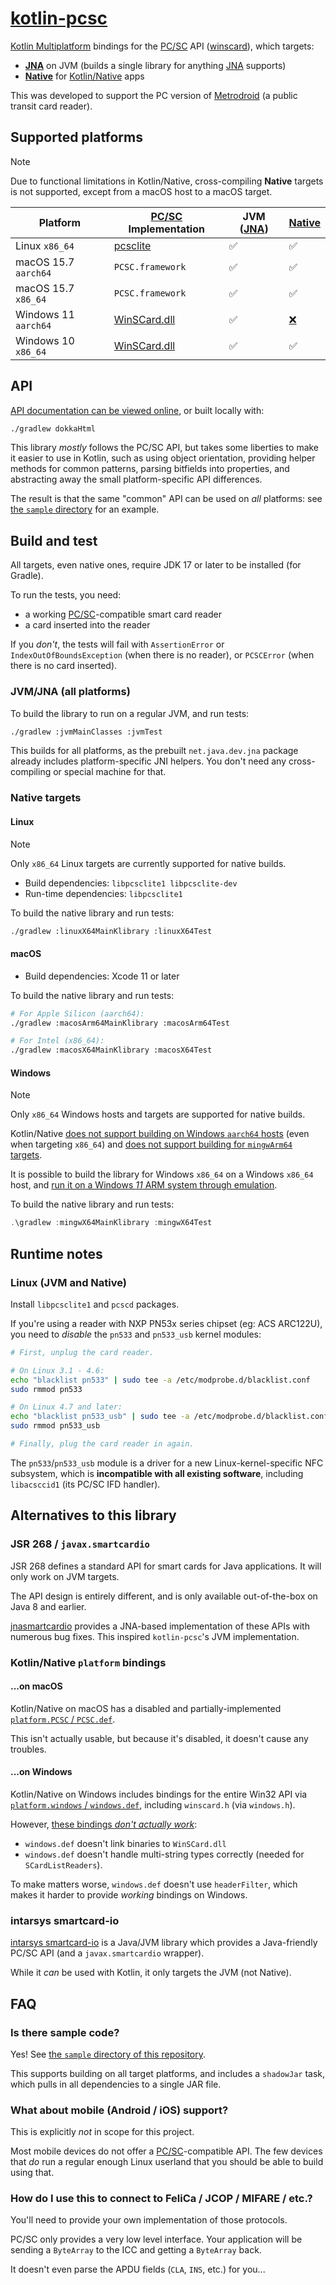 # [kotlin-pcsc][]

[Kotlin Multiplatform][multi] bindings for the [PC/SC][] API ([winscard][]),
which targets:

* **[JNA][]** on JVM (builds a single library for anything [JNA][] supports)
* **[Native][]** for [Kotlin/Native][native] apps

This was developed to support the PC version of [Metrodroid][] (a public transit
card reader).

## Supported platforms

> [!NOTE]
> Due to functional limitations in Kotlin/Native, cross-compiling **Native**
> targets is not supported, except from a macOS host to a macOS target.

Platform             | [PC/SC][] Implementation | JVM ([JNA][]) | [Native][]
-------------------- | ------------------------ | ------------- | ----------
Linux `x86_64`       | [pcsclite][]             | ✅            | ✅
macOS 15.7 `aarch64` | `PCSC.framework`         | ✅            | ✅
macOS 15.7 `x86_64`  | `PCSC.framework`         | ✅            | ✅
Windows 11 `aarch64` | [WinSCard.dll][winscard] | ✅            | [❌](#windows)
Windows 10 `x86_64`  | [WinSCard.dll][winscard] | ✅            | ✅

## API

[API documentation can be viewed online][api-docs], or built locally with:

```sh
./gradlew dokkaHtml
```

This library _mostly_ follows the PC/SC API, but takes some liberties to make it
easier to use in Kotlin, such as using object orientation, providing helper
methods for common patterns, parsing bitfields into properties, and abstracting
away the small platform-specific API differences.

The result is that the same "common" API can be used on _all_ platforms: see
[the `sample` directory](./sample/) for an example.

## Build and test

All targets, even native ones, require JDK 17 or later to be installed (for Gradle).

To run the tests, you need:

* a working [PC/SC][]-compatible smart card reader
* a card inserted into the reader

If you _don't_, the tests will fail with `AssertionError` or
`IndexOutOfBoundsException` (when there is no reader), or `PCSCError` (when
there is no card inserted).

### JVM/JNA (all platforms)

To build the library to run on a regular JVM, and run tests:

```sh
./gradlew :jvmMainClasses :jvmTest
```

This builds for all platforms, as the prebuilt `net.java.dev.jna` package already includes
platform-specific JNI helpers. You don't need any cross-compiling or special machine for that.

### Native targets

#### Linux

> [!NOTE]
> Only `x86_64` Linux targets are currently supported for native builds.

* Build dependencies: `libpcsclite1 libpcsclite-dev`
* Run-time dependencies: `libpcsclite1`

To build the native library and run tests:

```sh
./gradlew :linuxX64MainKlibrary :linuxX64Test
```

#### macOS

* Build dependencies: Xcode 11 or later

To build the native library and run tests:

```sh
# For Apple Silicon (aarch64):
./gradlew :macosArm64MainKlibrary :macosArm64Test

# For Intel (x86_64):
./gradlew :macosX64MainKlibrary :macosX64Test
```

#### Windows

> [!NOTE]
> Only `x86_64` Windows hosts and targets are supported for native builds.
>
> Kotlin/Native
> [does not support building on Windows `aarch64` hosts][kotlin-win-aarch64-host]
> (even when targeting `x86_64`) and
> [does not support building for `mingwArm64` targets][kotlin-win-aarch64-target].
>
> It is possible to build the library for Windows `x86_64` on a Windows `x86_64`
> host, and [run it on a Windows _11_ ARM system through emulation][win-emu].

To build the native library and run tests:

```powershell
.\gradlew :mingwX64MainKlibrary :mingwX64Test
```

[kotlin-win-aarch64-host]: https://youtrack.jetbrains.com/issue/KT-48420/
[kotlin-win-aarch64-target]: https://youtrack.jetbrains.com/issue/KT-68504/
[win-emu]: https://learn.microsoft.com/en-us/windows/arm/apps-on-arm-x86-emulation

## Runtime notes

### Linux (JVM and Native)

Install `libpcsclite1` and `pcscd` packages.

If you're using a reader with NXP PN53x series chipset (eg: ACS ARC122U), you
need to _disable_ the `pn533` and `pn533_usb` kernel modules:

```sh
# First, unplug the card reader.

# On Linux 3.1 - 4.6:
echo "blacklist pn533" | sudo tee -a /etc/modprobe.d/blacklist.conf
sudo rmmod pn533

# On Linux 4.7 and later:
echo "blacklist pn533_usb" | sudo tee -a /etc/modprobe.d/blacklist.conf
sudo rmmod pn533_usb

# Finally, plug the card reader in again.
```

The `pn533`/`pn533_usb` module is a driver for a new Linux-kernel-specific NFC
subsystem, which is **incompatible with all existing software**, including
`libacsccid1` (its PC/SC IFD handler).

## Alternatives to this library

### JSR 268 / `javax.smartcardio`

JSR 268 defines a standard API for smart cards for Java applications. It will
only work on JVM targets.

The API design is entirely different, and is only available out-of-the-box on
Java 8 and earlier.

[jnasmartcardio][] provides a JNA-based implementation of these APIs with
numerous bug fixes. This inspired `kotlin-pcsc`'s JVM implementation.

### Kotlin/Native `platform` bindings

#### ...on macOS

Kotlin/Native on macOS has a disabled and partially-implemented
[`platform.PCSC` / `PCSC.def`][mac-pcsc.def].

This isn't actually usable, but because it's disabled, it doesn't cause any
troubles.

#### ...on Windows

Kotlin/Native on Windows includes bindings for the entire Win32 API
via [`platform.windows` / `windows.def`][windows.def], including `winscard.h`
(via `windows.h`).

However, [these bindings _don't actually work_][windows-kotlin-broken]:

* `windows.def` doesn't link binaries to `WinSCard.dll`
* `windows.def` doesn't handle multi-string types correctly (needed for
  `SCardListReaders`).

To make matters worse, `windows.def` doesn't use `headerFilter`, which makes it
harder to provide _working_ bindings on Windows.

### intarsys smartcard-io

[intarsys smartcard-io][intarsys] is a Java/JVM library which provides a
Java-friendly PC/SC API (and a `javax.smartcardio` wrapper).

While it _can_ be used with Kotlin, it only targets the JVM (not Native).

## FAQ

### Is there sample code?

Yes!  See [the `sample` directory of this repository](./sample/).

This supports building on all target platforms, and includes a `shadowJar` task,
which pulls in all dependencies to a single JAR file.

### What about mobile (Android / iOS) support?

This is explicitly _not_ in scope for this project.

Most mobile devices do not offer a [PC/SC][]-compatible API. The few devices
that _do_ run a regular enough Linux userland that you should be able to build
using that.

### How do I use this to connect to FeliCa / JCOP / MIFARE / etc.?

You'll need to provide your own implementation of those protocols.

PC/SC only provides a very low level interface. Your application will be sending
a `ByteArray` to the ICC and getting a `ByteArray` back.

It doesn't even parse the APDU fields (`CLA`, `INS`, etc.) for you...

[api-docs]: https://micolous.github.io/kotlin-pcsc/index.html
[intarsys]: https://github.com/intarsys/smartcard-io
[JNA]: https://github.com/java-native-access/jna
[jnasmartcardio]: https://github.com/jnasmartcardio/jnasmartcardio
[kotlin-pcsc]: https://github.com/micolous/kotlin-pcsc
[mac-pcsc.def]: https://github.com/JetBrains/kotlin/blob/master/kotlin-native/platformLibs/src/platform/osx/PCSC.def.disabled
[Metrodroid]: https://github.com/metrodroid/metrodroid
[multi]: https://kotlinlang.org/docs/reference/multiplatform.html
[native]: https://kotlinlang.org/docs/reference/native-overview.html
[PC/SC]: https://www.pcscworkgroup.com/
[pcsclite]: https://pcsclite.apdu.fr/
[windows.def]: https://github.com/JetBrains/kotlin/blob/master/kotlin-native/platformLibs/src/platform/mingw/windows.def
[windows-kotlin-broken]: https://github.com/JetBrains/kotlin-native/issues/3483
[winscard]: https://docs.microsoft.com/en-us/windows/win32/api/winscard/